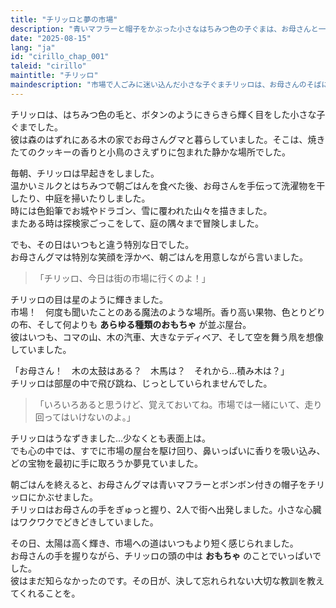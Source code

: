 ```yaml
---
title: "チリッロと夢の市場"
description: "青いマフラーと帽子をかぶった小さなはちみつ色の子ぐまは、お母さんと一緒に市場へ行くことを夢見て、遊びや冒険でいっぱいの屋台を想像します。"
date: "2025-08-15"
lang: "ja"
id: "cirillo_chap_001"
taleid: "cirillo"
maintitle: "チリッロ"
maindescription: "市場で人ごみに迷い込んだ小さな子ぐまチリッロは、お母さんのそばにいることの大切さを学ぶ心温まる冒険。"
---
```


チリッロは、はちみつ色の毛と、ボタンのようにきらきら輝く目をした小さな子ぐまでした。  
彼は森のはずれにある木の家でお母さんグマと暮らしていました。そこは、焼きたてのクッキーの香りと小鳥のさえずりに包まれた静かな場所でした。

毎朝、チリッロは早起きをしました。  
温かいミルクとはちみつで朝ごはんを食べた後、お母さんを手伝って洗濯物を干したり、中庭を掃いたりしました。  
時には色鉛筆でお城やドラゴン、雪に覆われた山々を描きました。  
またある時は探検家ごっこをして、庭の隅々まで冒険しました。

でも、その日はいつもと違う特別な日でした。  
お母さんグマは特別な笑顔を浮かべ、朝ごはんを用意しながら言いました。

> 「チリッロ、今日は街の市場に行くのよ！」

チリッロの目は星のように輝きました。  
市場！　何度も聞いたことのある魔法のような場所。香り高い果物、色とりどりの布、そして何よりも **あらゆる種類のおもちゃ** が並ぶ屋台。  
彼はいつも、コマの山、木の汽車、大きなテディベア、そして空を舞う凧を想像していました。

「お母さん！　木の太鼓はある？　木馬は？　それから…積み木は？」  
チリッロは部屋の中で飛び跳ね、じっとしていられませんでした。

> 「いろいろあると思うけど、覚えておいてね。市場では一緒にいて、走り回ってはいけないのよ。」

チリッロはうなずきました…少なくとも表面上は。  
でも心の中では、すでに市場の屋台を駆け回り、鼻いっぱいに香りを吸い込み、どの宝物を最初に手に取ろうか夢見ていました。

朝ごはんを終えると、お母さんグマは青いマフラーとボンボン付きの帽子をチリッロにかぶせました。  
チリッロはお母さんの手をぎゅっと握り、2人で街へ出発しました。小さな心臓はワクワクでどきどきしていました。

その日、太陽は高く輝き、市場への道はいつもより短く感じられました。  
お母さんの手を握りながら、チリッロの頭の中は **おもちゃ** のことでいっぱいでした。  
彼はまだ知らなかったのです。その日が、決して忘れられない大切な教訓を教えてくれることを。



